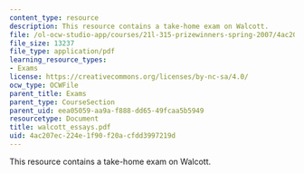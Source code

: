 ```yaml
---
content_type: resource
description: This resource contains a take-home exam on Walcott.
file: /ol-ocw-studio-app/courses/21l-315-prizewinners-spring-2007/4ac207ec224e1f90f20acfdd3997219d_walcott_essays.pdf
file_size: 13237
file_type: application/pdf
learning_resource_types:
- Exams
license: https://creativecommons.org/licenses/by-nc-sa/4.0/
ocw_type: OCWFile
parent_title: Exams
parent_type: CourseSection
parent_uid: eea05059-aa9a-f888-dd65-49fcaa5b5949
resourcetype: Document
title: walcott_essays.pdf
uid: 4ac207ec-224e-1f90-f20a-cfdd3997219d
---
```

This resource contains a take-home exam on Walcott.